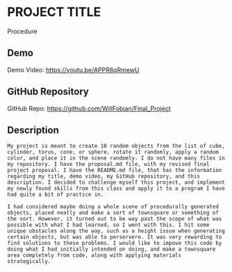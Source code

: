 # PROJECT TITLE
Procedure
## Demo
Demo Video: <https://youtu.be/APPR6qRmewU>

## GitHub Repository
GitHub Repo: <https://github.com/WillFobian/Final_Project>

## Description
    My project is meant to create 10 random objects from the list of cube, cylinder, torus, cone, or sphere, rotate it randomly, apply a random color, and place it in the scene randomly. I do not have many files in my repository. I have the proposal.md file, with my revised final project proposal. I have the README.md file, that has the information regarding my title, demo video, my GitHub repository, and this description. I decided to challenge myself this project, and implement my newly found skills from this class and apply it to a program I have had quite a bit of practice in.

    I had considered maybe doing a whole scene of procedurally generated objects, placed neatly and make a sort of townsquare or something of the sort. However, it turned out to be way past the scope of what was possible with what I had learned, so I went with this. I hit some unique obstacles along the way, such as a height issue when generating certain objects, but was able to perservere. It was very rewarding to find solutions to these problems. I would like to impove this code by doing what I had initially intended on doing, and make a townsquare area completely from code, along with applying materials strategically.